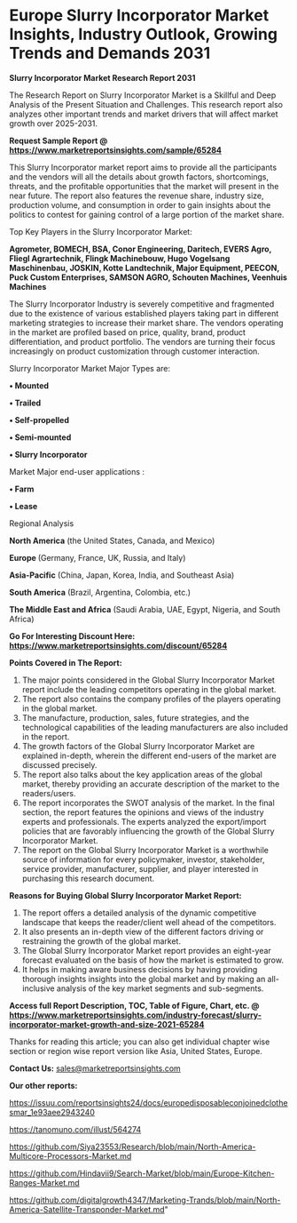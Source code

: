 # Europe Slurry Incorporator Market Insights, Industry Outlook, Growing Trends and Demands 2031

<strong>Slurry Incorporator Market Research Report 2031</strong>

The Research Report on Slurry Incorporator Market is a Skillful and Deep Analysis of the Present Situation and Challenges. This research report also analyzes other important trends and market drivers that will affect market growth over 2025-2031.

<strong>Request Sample Report @ <a href=https://www.marketreportsinsights.com/sample/65284>https://www.marketreportsinsights.com/sample/65284</a></strong>

This Slurry Incorporator market report aims to provide all the participants and the vendors will all the details about growth factors, shortcomings, threats, and the profitable opportunities that the market will present in the near future. The report also features the revenue share, industry size, production volume, and consumption in order to gain insights about the politics to contest for gaining control of a large portion of the market share.

Top Key Players in the Slurry Incorporator Market:

<strong>Agrometer, BOMECH, BSA, Conor Engineering, Daritech, EVERS Agro, Fliegl Agrartechnik, Flingk Machinebouw, Hugo Vogelsang Maschinenbau, JOSKIN, Kotte Landtechnik, Major Equipment, PEECON, Puck Custom Enterprises, SAMSON AGRO, Schouten Machines, Veenhuis Machines</strong>

The Slurry Incorporator Industry is severely competitive and fragmented due to the existence of various established players taking part in different marketing strategies to increase their market share. The vendors operating in the market are profiled based on price, quality, brand, product differentiation, and product portfolio. The vendors are turning their focus increasingly on product customization through customer interaction.

Slurry Incorporator Market Major Types are:

<strong>• Mounted

• Trailed

• Self-propelled

• Semi-mounted

• Slurry Incorporator</strong>

Market Major end-user applications :

<strong>• Farm

• Lease</strong>

Regional Analysis

</u><strong><b>North America</b></strong> (the United States, Canada, and Mexico)

<strong><b>Europe </b></strong>(Germany, France, UK, Russia, and Italy)

<strong><b>Asia-Pacific</b></strong> (China, Japan, Korea, India, and Southeast Asia)

<strong><b>South America</b></strong> (Brazil, Argentina, Colombia, etc.)

<strong><b>The Middle East and Africa</b></strong> (Saudi Arabia, UAE, Egypt, Nigeria, and South Africa)

<strong>Go For Interesting Discount Here: <a href=https://www.marketreportsinsights.com/discount/65284>https://www.marketreportsinsights.com/discount/65284</a></strong>

<strong>Points Covered in The Report:</strong>
<ol>
  <li>The major points considered in the Global Slurry Incorporator Market report include the leading competitors operating in the global market.</li>
  <li>The report also contains the company profiles of the players operating in the global market.</li>
  <li>The manufacture, production, sales, future strategies, and the technological capabilities of the leading manufacturers are also included in the report.</li>
  <li>The growth factors of the Global Slurry Incorporator Market are explained in-depth, wherein the different end-users of the market are discussed precisely.</li>
  <li>The report also talks about the key application areas of the global market, thereby providing an accurate description of the market to the readers/users.</li>
  <li>The report incorporates the SWOT analysis of the market. In the final section, the report features the opinions and views of the industry experts and professionals. The experts analyzed the export/import policies that are favorably influencing the growth of the Global Slurry Incorporator Market.</li>
  <li>The report on the Global Slurry Incorporator Market is a worthwhile source of information for every policymaker, investor, stakeholder, service provider, manufacturer, supplier, and player interested in purchasing this research document.</li>
</ol>
<strong>Reasons for Buying Global Slurry Incorporator Market Report:</strong>

<ol>
  <li>The report offers a detailed analysis of the dynamic competitive landscape that keeps the reader/client well ahead of the competitors.</li>
  <li>It also presents an in-depth view of the different factors driving or restraining the growth of the global market.</li>
  <li>The Global Slurry Incorporator Market report provides an eight-year forecast evaluated on the basis of how the market is estimated to grow.</li>
  <li>It helps in making aware business decisions by having providing thorough insights insights into the global market and by making an all-inclusive analysis of the key market segments and sub-segments.</li>
</ol>
<strong>Access full Report Description, TOC, Table of Figure, Chart, etc. @ <a href=https://www.marketreportsinsights.com/industry-forecast/slurry-incorporator-market-growth-and-size-2021-65284>https://www.marketreportsinsights.com/industry-forecast/slurry-incorporator-market-growth-and-size-2021-65284</a></strong>


Thanks for reading this article; you can also get individual chapter wise section or region wise report version like Asia, United States, Europe.

<strong>Contact Us:</strong>
sales@marketreportsinsights.com

<strong>Our other reports:</strong>

<a href=https://issuu.com/reportsinsights24/docs/europedisposableconjoinedclothesmar_1e93aee2943240>https://issuu.com/reportsinsights24/docs/europedisposableconjoinedclothesmar_1e93aee2943240</a>

<a href=https://tanomuno.com/illust/564274>https://tanomuno.com/illust/564274</a>

<a href=https://github.com/Siya23553/Research/blob/main/North-America-Multicore-Processors-Market.md>https://github.com/Siya23553/Research/blob/main/North-America-Multicore-Processors-Market.md</a>

<a href=https://github.com/Hindavii9/Search-Market/blob/main/Europe-Kitchen-Ranges-Market.md>https://github.com/Hindavii9/Search-Market/blob/main/Europe-Kitchen-Ranges-Market.md</a>

<a href=https://github.com/digitalgrowth4347/Marketing-Trands/blob/main/North-America-Satellite-Transponder-Market.md>https://github.com/digitalgrowth4347/Marketing-Trands/blob/main/North-America-Satellite-Transponder-Market.md</a>"

